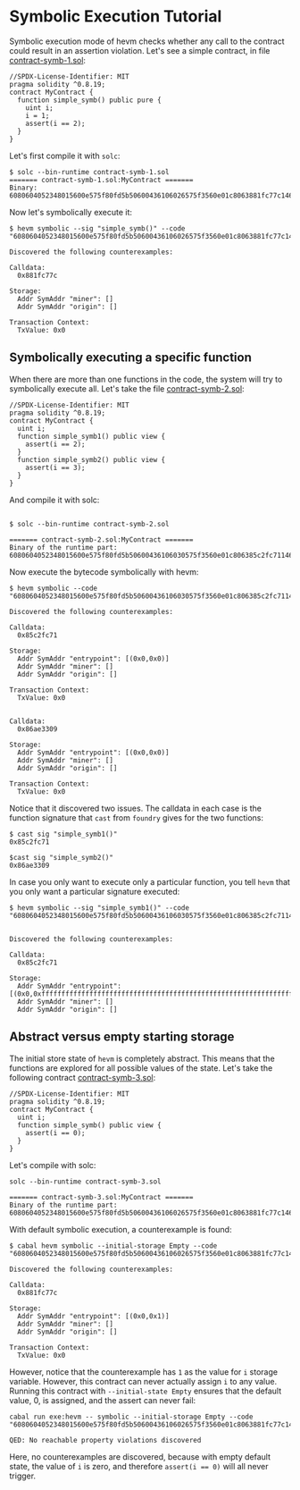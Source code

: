 # Symbolic Execution Tutorial

Symbolic execution mode of hevm checks whether any call to the contract could
result in an assertion violation. Let's see a simple contract, in file
[contract-symb-1.sol](code_examples/contract-symb-1.sol):

```solidity
//SPDX-License-Identifier: MIT
pragma solidity ^0.8.19;
contract MyContract {
  function simple_symb() public pure {
    uint i;
    i = 1;
    assert(i == 2);
  }
}
```

Let's first compile it with `solc`:

```shell
$ solc --bin-runtime contract-symb-1.sol
======= contract-symb-1.sol:MyContract =======
Binary:
6080604052348015600e575f80fd5b50600436106026575f3560e01c8063881fc77c14602a575b5f80fd5b60306032565b005b5f600190506002811460455760446048565b5b50565b7f4e487b71000000000000000000000000000000000000000000000000000000005f52600160045260245ffdfea26469706673582212202bc2d2c44310edeba83b816dca9ef8abcc9cc1c775bae801b393bf4d5ff2d32364736f6c63430008180033
```

Now let's symbolically execute it:
```shell
$ hevm symbolic --sig "simple_symb()" --code "6080604052348015600e575f80fd5b50600436106026575f3560e01c8063881fc77c14602a575b5f80fd5b60306032565b005b5f600190506002811460455760446048565b5b50565b7f4e487b71000000000000000000000000000000000000000000000000000000005f52600160045260245ffdfea26469706673582212202bc2d2c44310edeba83b816dca9ef8abcc9cc1c775bae801b393bf4d5ff2d32364736f6c63430008180033"

Discovered the following counterexamples:

Calldata:
  0x881fc77c

Storage:
  Addr SymAddr "miner": []
  Addr SymAddr "origin": []

Transaction Context:
  TxValue: 0x0
```

## Symbolically executing a specific function

When there are more than one functions in the code, the system will try to
symbolically execute all. Let's take the file
[contract-symb-2.sol](code_examples/contract-symb-2.sol):
```solidity
//SPDX-License-Identifier: MIT
pragma solidity ^0.8.19;
contract MyContract {
  uint i;
  function simple_symb1() public view {
    assert(i == 2);
  }
  function simple_symb2() public view {
    assert(i == 3);
  }
}
```

And compile it with solc:

```shell

$ solc --bin-runtime contract-symb-2.sol

======= contract-symb-2.sol:MyContract =======
Binary of the runtime part:
6080604052348015600e575f80fd5b50600436106030575f3560e01c806385c2fc7114603457806386ae330914603c575b5f80fd5b603a6044565b005b60426055565b005b60025f541460535760526066565b5b565b60035f541460645760636066565b5b565b7f4e487b71000000000000000000000000000000000000000000000000000000005f52600160045260245ffdfea2646970667358221220d70d3cfe85d6f0c8a34ce660d76d7f933db353e59397674009e3a3d982275d7e64736f6c63430008180033
```

Now execute the bytecode symbolically with hevm:

```shell
$ hevm symbolic --code "6080604052348015600e575f80fd5b50600436106030575f3560e01c806385c2fc7114603457806386ae330914603c575b5f80fd5b603a6044565b005b60426055565b005b60025f541460535760526066565b5b565b60035f541460645760636066565b5b565b7f4e487b71000000000000000000000000000000000000000000000000000000005f52600160045260245ffdfea2646970667358221220d70d3cfe85d6f0c8a34ce660d76d7f933db353e59397674009e3a3d982275d7e64736f6c63430008180033"

Discovered the following counterexamples:

Calldata:
  0x85c2fc71

Storage:
  Addr SymAddr "entrypoint": [(0x0,0x0)]
  Addr SymAddr "miner": []
  Addr SymAddr "origin": []

Transaction Context:
  TxValue: 0x0


Calldata:
  0x86ae3309

Storage:
  Addr SymAddr "entrypoint": [(0x0,0x0)]
  Addr SymAddr "miner": []
  Addr SymAddr "origin": []

Transaction Context:
  TxValue: 0x0
```

Notice that it discovered two issues. The calldata in each case is the function
signature that `cast` from `foundry` gives for the two functions:

```shell
$ cast sig "simple_symb1()"
0x85c2fc71

$cast sig "simple_symb2()"
0x86ae3309
```

In case you only want to execute only a particular function, you tell `hevm`
that you only want a particular signature executed:

```shell
$ hevm symbolic --sig "simple_symb1()" --code "6080604052348015600e575f80fd5b50600436106030575f3560e01c806385c2fc7114603457806386ae330914603c575b5f80fd5b603a6044565b005b60426055565b005b60025f541460535760526066565b5b565b60035f541460645760636066565b5b565b7f4e487b71000000000000000000000000000000000000000000000000000000005f52600160045260245ffdfea2646970667358221220d70d3cfe85d6f0c8a34ce660d76d7f933db353e59397674009e3a3d982275d7e64736f6c63430008180033"


Discovered the following counterexamples:

Calldata:
  0x85c2fc71

Storage:
  Addr SymAddr "entrypoint": [(0x0,0xffffffffffffffffffffffffffffffffffffffffffffffffffffffffffffffff)]
  Addr SymAddr "miner": []
  Addr SymAddr "origin": []
```


## Abstract versus empty starting storage

The initial store state of `hevm` is completely abstract. This means that the
functions are explored for all possible values of the state. Let's take the
following contract [contract-symb-3.sol](code_examples/contract-symb-3.sol):

```solidity
//SPDX-License-Identifier: MIT
pragma solidity ^0.8.19;
contract MyContract {
  uint i;
  function simple_symb() public view {
    assert(i == 0);
  }
}
```

Let's compile with solc:

```shell
solc --bin-runtime contract-symb-3.sol

======= contract-symb-3.sol:MyContract =======
Binary of the runtime part:
6080604052348015600e575f80fd5b50600436106026575f3560e01c8063881fc77c14602a575b5f80fd5b60306032565b005b5f805414604057603f6042565b5b565b7f4e487b71000000000000000000000000000000000000000000000000000000005f52600160045260245ffdfea2646970667358221220cf838a7ff084e553805b9b56decd46ea37363e97e26405b2409d22cb905de0e664736f6c63430008180033
```

With default symbolic execution, a counterexample is found:

```shell
$ cabal hevm symbolic --initial-storage Empty --code "6080604052348015600e575f80fd5b50600436106026575f3560e01c8063881fc77c14602a575b5f80fd5b60306032565b005b5f805414604057603f6042565b5b565b7f4e487b71000000000000000000000000000000000000000000000000000000005f52600160045260245ffdfea2646970667358221220cf838a7ff084e553805b9b56decd46ea37363e97e26405b2409d22cb905de0e664736f6c63430008180033"

Discovered the following counterexamples:

Calldata:
  0x881fc77c

Storage:
  Addr SymAddr "entrypoint": [(0x0,0x1)]
  Addr SymAddr "miner": []
  Addr SymAddr "origin": []

Transaction Context:
  TxValue: 0x0
```

However, notice that the counterexample has `1` as the value for `i` storage
variable. However, this contract can never actually assign `i` to any value.
Running this contract with `--initial-state Empty` ensures that the default
value, 0, is assigned, and the assert can never fail:

```shell
cabal run exe:hevm -- symbolic --initial-storage Empty --code "6080604052348015600e575f80fd5b50600436106026575f3560e01c8063881fc77c14602a575b5f80fd5b60306032565b005b5f805414604057603f6042565b5b565b7f4e487b71000000000000000000000000000000000000000000000000000000005f52600160045260245ffdfea2646970667358221220cf838a7ff084e553805b9b56decd46ea37363e97e26405b2409d22cb905de0e664736f6c63430008180033"

QED: No reachable property violations discovered
```

Here, no counterexamples are discovered, because with empty default state, the
value of `i` is zero, and therefore `assert(i == 0)` will all never trigger.

